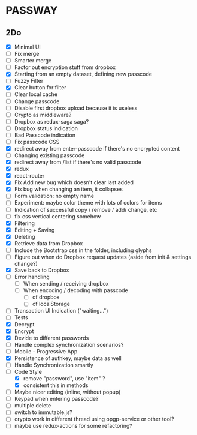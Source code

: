 PASSWAY
=======

2Do
---
- [X] Minimal UI
- [ ] Fix merge
- [ ] Smarter merge
- [ ] Factor out encryption stuff from dropbox
- [X] Starting from an empty dataset, defining new passcode
- [ ] Fuzzy Filter
- [X] Clear button for filter
- [ ] Clear local cache
- [ ] Change passcode
- [ ] Disable first dropbox upload because it is useless
- [ ] Crypto as middleware?
- [ ] Dropbox as redux-saga saga?
- [ ] Dropbox status indication
- [ ] Bad Passcode indication
- [ ] Fix passcode CSS
- [X] redirect away from enter-passcode if there's no encrypted content
- [ ] Changing existing passcode
- [X] redirect away from /list if there's no valid passcode
- [X] redux
- [X] react-router
- [X] Fix Add new bug which doesn't clear last added
- [X] Fix bug when changing an item, it collapses
- [ ] Form validation: no empty name
- [ ] Experiment: maybe color theme with lots of colors for items
- [ ] Indication of successful copy / remove / add/ change, etc
- [ ] fix css vertical centering somehow
- [X] Filtering
- [X] Editing + Saving
- [X] Deleting
- [X] Retrieve data from Dropbox
- [ ] Include the Bootstrap css in the folder, including glyphs
- [ ] Figure out when do Dropbox request updates (aside from init & settings change?)
- [X] Save back to Dropbox
- [ ] Error handling
  - [ ] When sending / receiving dropbox
  - [ ] When encoding / decoding with passcode
    - [ ] of dropbox
    - [ ] of localStorage
- [ ] Transaction UI Indication ("waiting...")
- [ ] Tests
- [X] Decrypt
- [X] Encrypt
- [X] Devide to different passwords
- [ ] Handle complex synchronization scenarios?
- [ ] Mobile - Progressive App
- [X] Persistence of authkey, maybe data as well
- [ ] Handle Synchronization smartly
- [ ] Code Style
  - [X] remove "password", use "item" ?
  - [X] consistent this in methods
- [ ] Maybe nicer editing (inline, without popup)
- [ ] Keypad when entering passcode?
- [ ] multiple delete
- [ ] switch to immutable.js?
- [ ] crypto work in different thread using opgp-service or other tool?
- [ ] maybe use redux-actions for some refactoring?

